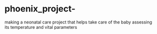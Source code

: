 # phoenix_project-
making a neonatal care project that helps take care of the baby assessing its temperature and vital parameters 
